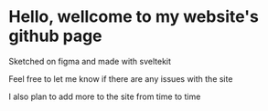 # Hello, wellcome to my website's github page

Sketched on figma and made with sveltekit

Feel free to let me know if there are any issues with the site

I also plan to add more to the site from time to time
